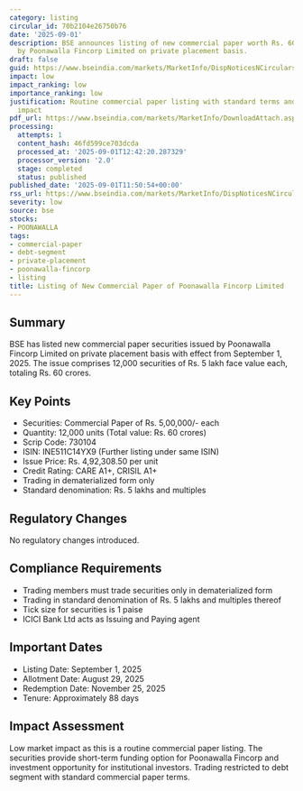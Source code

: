 ```yaml
---
category: listing
circular_id: 70b2104e26750b76
date: '2025-09-01'
description: BSE announces listing of new commercial paper worth Rs. 60 crores issued
  by Poonawalla Fincorp Limited on private placement basis.
draft: false
guid: https://www.bseindia.com/markets/MarketInfo/DispNoticesNCirculars.aspx?Noticeid={3A5D1B60-1F62-41DC-A523-F94035117F9D}&noticeno=20250901-31&dt=09/01/2025&icount=31&totcount=36&flag=0
impact: low
impact_ranking: low
importance_ranking: low
justification: Routine commercial paper listing with standard terms and limited market
  impact
pdf_url: https://www.bseindia.com/markets/MarketInfo/DownloadAttach.aspx?id=20250901-31&attachedId=
processing:
  attempts: 1
  content_hash: 46fd599ce703dcda
  processed_at: '2025-09-01T12:42:20.287329'
  processor_version: '2.0'
  stage: completed
  status: published
published_date: '2025-09-01T11:50:54+00:00'
rss_url: https://www.bseindia.com/markets/MarketInfo/DispNoticesNCirculars.aspx?Noticeid={3A5D1B60-1F62-41DC-A523-F94035117F9D}&noticeno=20250901-31&dt=09/01/2025&icount=31&totcount=36&flag=0
severity: low
source: bse
stocks:
- POONAWALLA
tags:
- commercial-paper
- debt-segment
- private-placement
- poonawalla-fincorp
- listing
title: Listing of New Commercial Paper of Poonawalla Fincorp Limited
---
```


## Summary

BSE has listed new commercial paper securities issued by Poonawalla Fincorp Limited on private placement basis with effect from September 1, 2025. The issue comprises 12,000 securities of Rs. 5 lakh face value each, totaling Rs. 60 crores.

## Key Points

- Securities: Commercial Paper of Rs. 5,00,000/- each
- Quantity: 12,000 units (Total value: Rs. 60 crores)
- Scrip Code: 730104
- ISIN: INE511C14YX9 (Further listing under same ISIN)
- Issue Price: Rs. 4,92,308.50 per unit
- Credit Rating: CARE A1+, CRISIL A1+
- Trading in dematerialized form only
- Standard denomination: Rs. 5 lakhs and multiples

## Regulatory Changes

No regulatory changes introduced.

## Compliance Requirements

- Trading members must trade securities only in dematerialized form
- Trading in standard denomination of Rs. 5 lakhs and multiples thereof
- Tick size for securities is 1 paise
- ICICI Bank Ltd acts as Issuing and Paying agent

## Important Dates

- Listing Date: September 1, 2025
- Allotment Date: August 29, 2025
- Redemption Date: November 25, 2025
- Tenure: Approximately 88 days

## Impact Assessment

Low market impact as this is a routine commercial paper listing. The securities provide short-term funding option for Poonawalla Fincorp and investment opportunity for institutional investors. Trading restricted to debt segment with standard commercial paper terms.